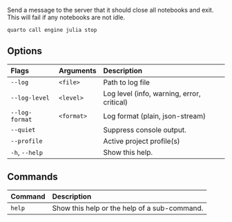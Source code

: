 Send a message to the server that it should close all notebooks and exit. This will fail if any notebooks are not idle.

``` {.bash}
quarto call engine julia stop 
```


## Options

|Flags          |Arguments  |Description                                |
|:--------------|:----------|:------------------------------------------|
|`--log`        |`<file>`   |Path to log file                           |
|`--log-level`  |`<level>`  |Log level (info, warning, error, critical) |
|`--log-format` |`<format>` |Log format (plain, json-stream)            |
|`--quiet`      |           |Suppress console output.                   |
|`--profile`    |           |Active project profile(s)                  |
|`-h`, `--help` |           |Show this help.                            |


## Commands

|Command |Description                                  |
|:-------|:--------------------------------------------|
|`help`  |Show this help or the help of a sub-command. |



